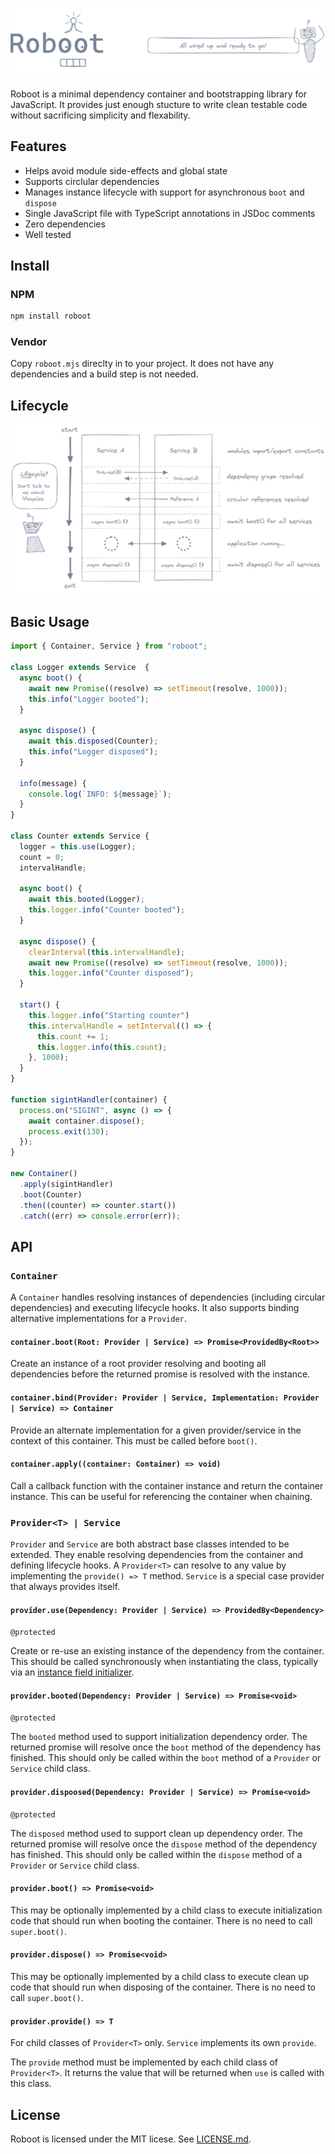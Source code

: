 # ![Roboot](assets/header.png)

Roboot is a minimal dependency container and bootstrapping library for
JavaScript. It provides just enough stucture to write clean testable code
without sacrificing simplicity and flexability.

## Features

- Helps avoid module side-effects and global state
- Supports circlular dependencies
- Manages instance lifecycle with support for asynchronous `boot` and `dispose`
- Single JavaScript file with TypeScript annotations in JSDoc comments
- Zero dependencies
- Well tested

## Install

### NPM

```sh
npm install roboot
```

### Vendor

Copy `roboot.mjs` direclty in to your project. It does not have any dependencies
and a build step is not needed.

## Lifecycle

![Lifecycle Diagram](assets/lifecycle.png)

## Basic Usage

```js
import { Container, Service } from "roboot";

class Logger extends Service  {
  async boot() {
    await new Promise((resolve) => setTimeout(resolve, 1000));
    this.info("Logger booted");
  }

  async dispose() {
    await this.disposed(Counter);
    this.info("Logger disposed");
  }

  info(message) {
    console.log(`INFO: ${message}`);
  }
}

class Counter extends Service {
  logger = this.use(Logger);
  count = 0;
  intervalHandle;

  async boot() {
    await this.booted(Logger);
    this.logger.info("Counter booted");
  }

  async dispose() {
    clearInterval(this.intervalHandle);
    await new Promise((resolve) => setTimeout(resolve, 1000));
    this.logger.info("Counter disposed");
  }

  start() {
    this.logger.info("Starting counter")
    this.intervalHandle = setInterval(() => {
      this.count += 1;
      this.logger.info(this.count);
    }, 1000);
  }
}

function sigintHandler(container) {
  process.on("SIGINT", async () => {
    await container.dispose();
    process.exit(130);
  });
}

new Container()
  .apply(sigintHandler)
  .boot(Counter)
  .then((counter) => counter.start())
  .catch((err) => console.error(err));
```

## API

### `Container`

A `Container` handles resolving instances of dependencies (including circular
dependencies) and executing lifecycle hooks. It also supports binding
alternative implementations for a `Provider`.

#### `container.boot(Root: Provider | Service) => Promise<ProvidedBy<Root>>`

Create an instance of a root provider resolving and booting all dependencies
before the returned promise is resolved with the instance.

#### `container.bind(Provider: Provider | Service, Implementation: Provider | Service) => Container`

Provide an alternate implementation for a given provider/service in the context
of this container. This must be called before `boot()`.

#### `container.apply((container: Container) => void)`

Call a callback function with the container instance and return the container
instance. This can be useful for referencing the container when chaining.

### `Provider<T> | Service`

`Provider` and `Service` are both abstract base classes intended to be extended.
They enable resolving dependencies from the container and defining lifecycle
hooks. A `Provider<T>` can resolve to any value by implementing the
`provide() => T` method. `Service` is a special case provider that always
provides itself.

#### `provider.use(Dependency: Provider | Service) => ProvidedBy<Dependency>`

`@protected`

Create or re-use an existing instance of the dependency from the container. This
should be called synchronously when instantiating the class, typically via an
[instance field initializer][1].

#### `provider.booted(Dependency: Provider | Service) => Promise<void>`

`@protected`

The `booted` method used to support initialization dependency order. The
returned promise will resolve once the `boot` method of the dependency
has finished. This should only be called within the `boot` method of a
`Provider` or `Service` child class.

#### `provider.dispoosed(Dependency: Provider | Service) => Promise<void>`

`@protected`

The `disposed` method used to support clean up dependency order. The
returned promise will resolve once the `dispose` method of the dependency
has finished. This should only be called within the `dispose` method of a
`Provider` or `Service` child class.

#### `provider.boot() => Promise<void>`

This may be optionally implemented by a child class to execute initialization
code that should run when booting the container. There is no need to call
`super.boot()`.

#### `provider.dispose() => Promise<void>`

This may be optionally implemented by a child class to execute clean up
code that should run when disposing of the container. There is no need to call
`super.boot()`.

#### `provider.provide() => T`

For child classes of `Provider<T>` only. `Service` implements its own `provide`.

The `provide` method must be implemented by each child class of `Provider<T>`.
It returns the value that will be returned when `use` is called with this class.

## License

Roboot is licensed under the MIT licese. See [LICENSE.md](LICENSE.md).

[1]: https://developer.mozilla.org/en-US/docs/Web/JavaScript/Reference/Classes/Public_class_fields#public_instance_fields